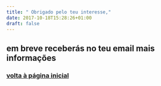 ```yaml
---
title: " Obrigado pelo teu interesse,"
date: 2017-10-18T15:28:26+01:00
draft: false
---
```

## em breve receberás no teu email mais informações  
  
### [volta à página inicial](/)
